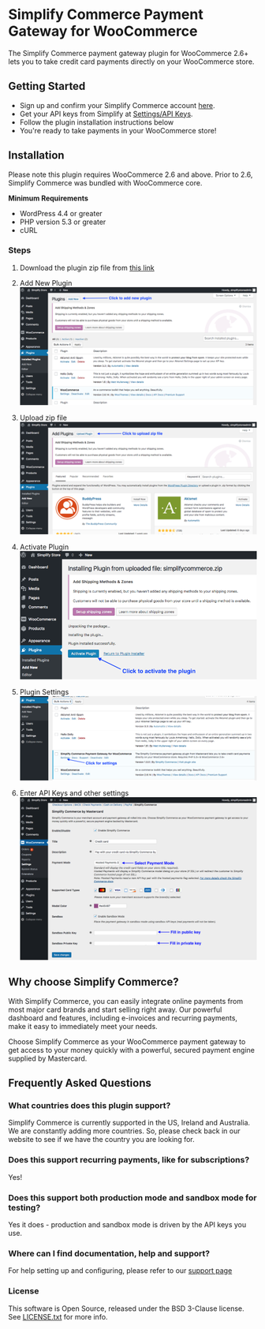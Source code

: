 # Simplify Commerce Payment Gateway for WooCommerce

The Simplify Commerce payment gateway plugin for WooCommerce 2.6+ lets you to take credit card payments directly on your WooCommerce store.

## Getting Started 

* Sign up and confirm your Simplify Commerce account [here](https://www.simplify.com/commerce/login/signup).
* Get your API keys from Simplify at [Settings/API Keys](https://www.simplify.com/commerce/login/auth#/account/apiKeys).
* Follow the plugin installation instructions below 
* You're ready to take payments in your WooCommerce store!

## Installation

Please note this plugin requires WooCommerce 2.6 and above. Prior to 2.6, Simplify Commerce was bundled with WooCommerce core.

**Minimum Requirements**

* WordPress 4.4 or greater
* PHP version 5.3 or greater
* cURL

### Steps 
1. Download the plugin zip file from [this link](https://github.com/simplifycom/woocommerce-simplify-payment-gateway-plugin/raw/master/dist/simplifycommerce.zip)

2. Add New Plugin
  ![Add New Plugin](./docs/Wordpress_AddNew_Plugin.png "Add New Plugin") 
   
3. Upload zip file
  ![Upload zip file](./docs/Wordpress_Upload_Plugin.png "Upload zip file")
   
4. Activate Plugin
  ![Activate Plugin](./docs/Wordpress_Activate_Plugin.png "Activate Plugin") 
   
5. Plugin Settings 
  ![Plugin Settings](./docs/SimplifyCommerce_Plugin_Settings.png "Plugin Settings") 
   
6. Enter API Keys and other settings
  ![API Keys and other settings](./docs/SimplifyCommerce_Plugin_APIKeys.png "API Keys & Other Settings") 
   

## Why choose Simplify Commerce?

With Simplify Commerce, you can easily integrate online payments from most major card brands and start selling right away. Our powerful dashboard and features, including e-invoices and recurring payments, make it easy to immediately meet your needs.

Choose Simplify Commerce as your WooCommerce payment gateway to get access to your money quickly with a powerful, secured payment engine supplied by Mastercard.


## Frequently Asked Questions

### What countries does this plugin support?
Simplify Commerce is currently supported in the US, Ireland and Australia. We are constantly adding more countries. So, please check back in our website to see if we have the country you are looking for.

### Does this support recurring payments, like for subscriptions?
Yes!

### Does this support both production mode and sandbox mode for testing?
Yes it does - production and sandbox mode is driven by the API keys you use.

### Where can I find documentation, help and support?
For help setting up and configuring, please refer to our [support page](https://simplify.desk.com/customer/en/portal/articles/2759641-woocommerce-installation-guide)

### License
This software is Open Source, released under the BSD 3-Clause license. See [LICENSE.txt](LICENSE.txt) for more info.
